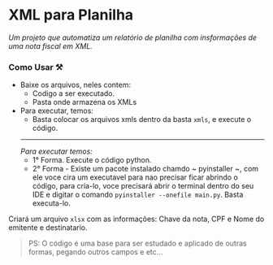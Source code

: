 # XML para Planilha
*Um projeto que automatiza um relatório de planilha com insformações de uma nota fiscal em XML.*

### Como Usar ⚒️ 
- Baixe os arquivos, neles contem:
    - Codigo a ser executado.
    - Pasta onde armazena os XMLs
- Para executar, temos:
    - Basta colocar os arquivos xmls dentro da basta `xmls`, e execute o código.
    ---
    *Para executar temos:*
    - 1° Forma. Execute o código python.
    - 2° Forma - Existe um pacote instalado chamdo ~ pyinstaller ~, com ele voce cira um executavel para nao precisar ficar abrindo o código, para cria-lo, voce precisará abrir o terminal dentro do seu IDE e digitar o comando `pyinstaller --onefile main.py`. Basta executa-lo.

Criará um arquivo `xlsx` com as informações: Chave da nota, CPF e Nome do emitente e destinatario.

>PS: O código é uma base para ser estudado e aplicado de outras formas, pegando outros campos e etc...
